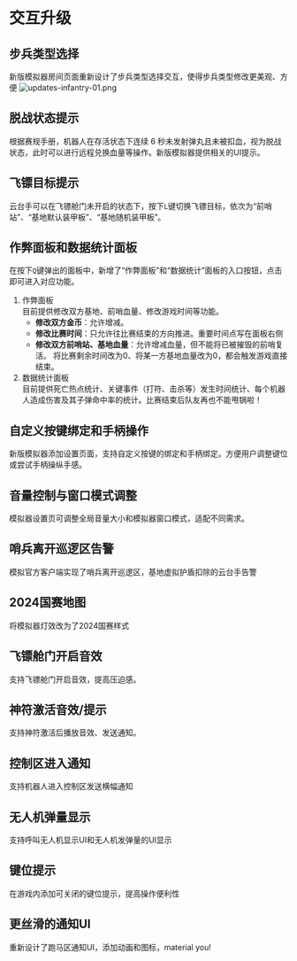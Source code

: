 # 交互升级
## 步兵类型选择
新版模拟器房间页面重新设计了步兵类型选择交互，使得步兵类型修改更美观、方便
![updates-infantry-01.png](/static/images/updates-infantry-01.png)
## 脱战状态提示
根据赛规手册，机器人在存活状态下连续 6 秒未发射弹丸且未被扣血，视为脱战状态，此时可以进行远程兑换血量等操作。新版模拟器提供相关的UI提示。
## 飞镖目标提示
云台手可以在飞镖舱门未开启的状态下，按下`L`键切换飞镖目标，依次为“前哨站”、“基地默认装甲板”、“基地随机装甲板”。
## 作弊面板和数据统计面板
在按下`Q`键弹出的面板中，新增了“作弊面板”和“数据统计”面板的入口按钮，点击即可进入对应功能。  
1. 作弊面板  
目前提供修改双方基地、前哨血量、修改游戏时间等功能。
    - **修改双方金币**：允许增减。
    - **修改比赛时间**：只允许往比赛结束的方向推进。重要时间点写在面板右侧
    - **修改双方前哨站、基地血量**：允许增减血量，但不能将已被摧毁的前哨复活。
将比赛剩余时间改为0、将某一方基地血量改为0，都会触发游戏直接结束。
2. 数据统计面板  
目前提供死亡热点统计、关键事件（打符、击杀等）发生时间统计、每个机器人造成伤害及其子弹命中率的统计。比赛结束后队友再也不能甩锅啦！
## 自定义按键绑定和手柄操作
新版模拟器添加设置页面，支持自定义按键的绑定和手柄绑定。方便用户调整键位或尝试手柄操纵手感。
## 音量控制与窗口模式调整
模拟器设置页可调整全局音量大小和模拟器窗口模式，适配不同需求。
## 哨兵离开巡逻区告警
模拟官方客户端实现了哨兵离开巡逻区，基地虚拟护盾扣除的云台手告警
## 2024国赛地图
将模拟器灯效改为了2024国赛样式
## 飞镖舱门开启音效
支持飞镖舱门开启音效，提高压迫感。
## 神符激活音效/提示
支持神符激活后播放音效、发送通知。
## 控制区进入通知
支持机器人进入控制区发送横幅通知
## 无人机弹量显示
支持呼叫无人机显示UI和无人机发弹量的UI显示
## 键位提示
在游戏内添加可关闭的键位提示，提高操作便利性
## 更丝滑的通知UI
重新设计了跑马区通知UI，添加动画和图标，material you!
